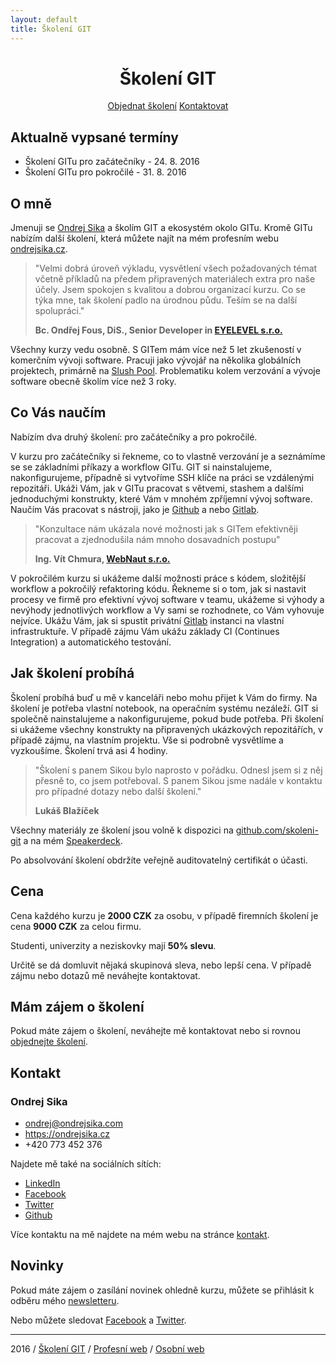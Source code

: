 ```yaml
---
layout: default
title: Školení GIT
---
```


<div class="header">
    <center>
        <h1>Školení GIT</h1>
        <a href="http://goo.gl/forms/NKcqvdYXkMvEY0qw2" class="btn btn-large btn-success">Objednat školení</a>
        <a href="#kontakt" class="btn btn-large btn-success">Kontaktovat</a>
    </center>
</div>

## Aktualně vypsané termíny

- Školení GITu pro začátečníky - 24. 8. 2016
- Školení GITu pro pokročilé - 31. 8. 2016


## O mně

Jmenuji se [Ondrej Sika](https://ondrejsika.com) a školím GIT a ekosystém okolo GITu. Kromě GITu nabízím další školení, která můžete najít na mém profesním webu [ondrejsika.cz](https://ondrejsika.cz).

> "Velmi dobrá úroveň výkladu, vysvětlení všech požadovaných témat včetně příkladů na předem připravených materiálech extra pro naše účely. Jsem spokojen s kvalitou a dobrou organizací kurzu. Co se týka mne, tak školení padlo na úrodnou půdu. Teším se na další spolupráci."
>
> __Bc. Ondřej Fous, DiS., Senior Developer in [EYELEVEL s.r.o.](http://eyelevel.com)__

Všechny kurzy vedu osobně. S GITem mám více než 5 let zkušeností v komerčním vývoji software. Pracuji jako vývojář na několika globálních projektech, primárně na [Slush Pool](https://slushpool.com). Problematiku kolem verzování a vývoje software obecně školím více než 3 roky.


## Co Vás naučím

Nabízím dva druhý školení: pro začátečníky a pro pokročilé.

V kurzu pro začátečníky si řekneme, co to vlastně verzování je a seznámíme se se základními příkazy a workflow GITu. GIT si nainstalujeme, nakonfigurujeme, případně si vytvoříme SSH klíče na práci se vzdálenými repozitáři. Ukáži Vám, jak v GITu pracovat s větvemi, stashem a dalšími jednoduchými konstrukty, které Vám v mnohém zpříjemní vývoj software. Naučím Vás pracovat s nástroji, jako je [Github](https://github.com) a nebo [Gitlab](https://gitlab.com).

> "Konzultace nám ukázala nové možnosti jak s GITem efektivněji pracovat a zjednodušila nám mnoho dosavadních postupu"
>
> __Ing. Vít Chmura, [WebNaut s.r.o.](http://webnaut.cz)__

V pokročilém kurzu si ukážeme další možnosti práce s kódem, složitější workflow a pokročilý refaktoring kódu. Řekneme si o tom, jak si nastavit procesy ve firmě pro efektivní vývoj software v teamu, ukážeme si výhody a nevýhody jednotlivých workflow a Vy sami se rozhodnete, co Vám vyhovuje nejvíce. Ukážu Vám, jak si spustit privátní [Gitlab](https://gitlab.com) instanci na vlastní infrastruktuře. V případě zájmu Vám ukážu základy CI (Continues Integration) a automatického testování.


## Jak školení probíhá

Školení probíhá buď u mě v kanceláři nebo mohu přijet k Vám do firmy. Na školení je potřeba vlastní notebook, na operačním systému nezáleží. GIT si společně nainstalujeme a nakonfigurujeme, pokud bude potřeba. Při školení si ukážeme všechny konstrukty na připravených ukázkových repozitářích, v případě zájmu, na vlastním projektu. Vše si podrobně vysvětlíme a vyzkoušíme. Školení trvá asi 4 hodiny.

> "Školení s panem Sikou bylo naprosto v pořádku. Odnesl jsem si z něj přesně to, co jsem potřeboval. S panem Sikou jsme nadále v kontaktu pro případné dotazy nebo další školení."
>
> __Lukáš Blažíček__

Všechny materiály ze školení jsou volně k dispozici na [github.com/skoleni-git](https://github.com/skoleni-git) a na mém [Speakerdeck](https://speakerdeck.com/ondrejsika).

Po absolvování školení obdržíte veřejně auditovatelný certifikát o účasti.


## Cena

Cena každého kurzu je __2000 CZK__ za osobu, v případě firemních školení je cena __9000 CZK__ za celou firmu.

Studenti, univerzity a neziskovky mají __50% slevu__.

Určitě se dá domluvit nějaká skupinová sleva, nebo lepší cena. V případě zájmu nebo dotazů mě neváhejte kontaktovat.


## Mám zájem o školení

Pokud máte zájem o školení, neváhejte mě kontaktovat nebo si rovnou [objednejte školení](http://goo.gl/forms/NKcqvdYXkMvEY0qw2).


## Kontakt

### Ondrej Sika

- <ondrej@ondrejsika.com>
- <https://ondrejsika.cz>
- +420 773 452 376

Najdete mě také na sociálních sítích:

- [LinkedIn](https://www.linkedin.com/in/ondrejsika)
- [Facebook](https://facebook.com/sikaondrej2)
- [Twitter](https://twitter.com/ondrejsika)
- [Github](https://github.com/ondrejsika)

Více kontaktu na mě najdete na mém webu na stránce [kontakt](https://ondrejsika.com/contact.html).

## Novinky

Pokud máte zájem o zasílání novinek ohledně kurzu, můžete se přihlásit k odběru mého [newsletteru](http://go.oxs.cz/skoleni-git-newsletter).

Nebo můžete sledovat [Facebook](https://facebook.com/skolenigit) a [Twitter](https://twitter.com/skolenigit).

---

2016 / [Školení GIT](https://skoleni-git.cz) / [Profesní web](https://ondrejsika.cz) / [Osobní web](https://ondrejsika.com)

